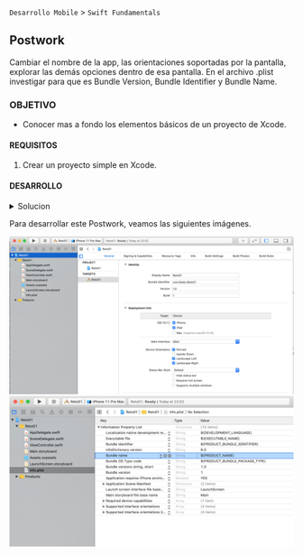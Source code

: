 
`Desarrollo Mobile` > `Swift Fundamentals`


## Postwork

Cambiar el nombre de la app, las orientaciones soportadas por la pantalla, explorar las demás opciones dentro de esa pantalla. En el archivo .plist investigar para que es Bundle Version, Bundle Identifier y Bundle Name.


### OBJETIVO

- Conocer mas a fondo los elementos básicos de un proyecto de Xcode.

#### REQUISITOS

1. Crear un proyecto simple en Xcode.


#### DESARROLLO

<details>
        <summary>Solucion</summary>
        <p> Crear un proyecto en Xcode, no importa el nombre. Con lenguaje Swift.</p>
        <p> Seleccionar el primer archivo dentro del panel Navigator, este nos llevara a los Targets </p>
        <p> Dentro de Targets podemos: </p>
        <p> Cambiar nombre, version de la app, version de iOS, Orientación del dispositivo, Icono de la App, frameworks.</p>
        <p> Buscar el archivo info.plist </p>
        <p> Dentro del .plist, agregar un nombre en Bundle Name </p>
</details>

Para desarrollar este Postwork, veamos las siguientes imágenes.

![imagen](1.png)
![imagen](2.png)


